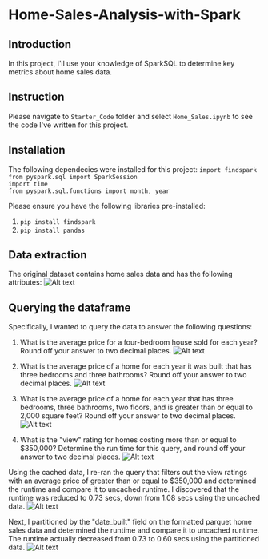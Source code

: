 # Home-Sales-Analysis-with-Spark

## Introduction
In this project, I'll use your knowledge of SparkSQL to determine key metrics about home sales data.

## Instruction
Please navigate to `Starter_Code` folder and select `Home_Sales.ipynb` to see the code I've written for this project.

## Installation
The following dependecies were installed for this project:
`import findspark`\
`from pyspark.sql import SparkSession`\
`import time`\
`from pyspark.sql.functions import month, year`

Please ensure you have the following libraries pre-installed:
1) `pip install findspark`
2) `pip install pandas`

## Data extraction
The original dataset contains home sales data and has the following attributes:
![Alt text](<Screenshot 2024-01-09 at 3.41.00 pm.png>)

## Querying the dataframe
Specifically, I wanted to query the data to answer the following questions:
1) What is the average price for a four-bedroom house sold for each year? Round off your answer to two decimal places.
![Alt text](<Screenshot 2024-01-09 at 3.44.31 pm.png>)

2) What is the average price of a home for each year it was built that has three bedrooms and three bathrooms? Round off your answer to two decimal places.
![Alt text](<Screenshot 2024-01-09 at 3.44.59 pm.png>)

3) What is the average price of a home for each year that has three bedrooms, three bathrooms, two floors, and is greater than or equal to 2,000 square feet? Round off your answer to two decimal places.
![Alt text](<Screenshot 2024-01-09 at 3.45.27 pm.png>)

4) What is the "view" rating for homes costing more than or equal to $350,000? Determine the run time for this query, and round off your answer to two decimal places.
![Alt text](<Screenshot 2024-01-09 at 3.45.48 pm.png>)

Using the cached data, I re-ran the query that filters out the view ratings with an average price of greater than or equal to $350,000 and determined the runtime and compare it to uncached runtime. I discovered that the runtime was reduced to 0.73 secs, down from 1.08 secs using the uncached data. 
![Alt text](<Screenshot 2024-01-09 at 3.47.14 pm.png>)

Next, I partitioned by the "date_built" field on the formatted parquet home sales data and determined the runtime and compare it to uncached runtime. The runtime actually decreased from 0.73 to 0.60 secs using the partitioned data.
![Alt text](<Screenshot 2024-01-09 at 3.52.01 pm.png>)


